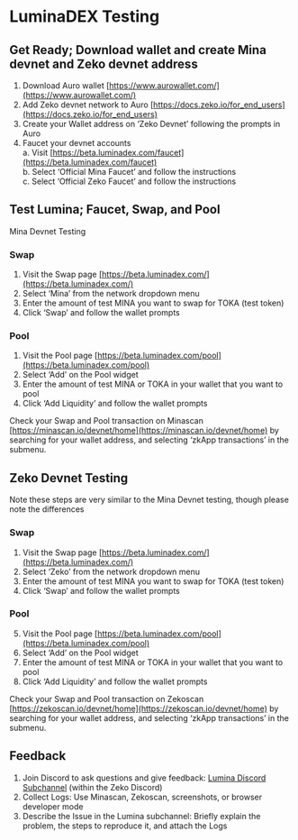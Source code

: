 # LuminaDEX Testing

## Get Ready; Download wallet and create Mina devnet and Zeko devnet address

1. Download Auro wallet [https://www.aurowallet.com/](https://www.aurowallet.com/)
2. Add Zeko devnet network to Auro [https://docs.zeko.io/for_end_users](https://docs.zeko.io/for_end_users)
3. Create your Wallet address on ‘Zeko Devnet’ following the prompts in Auro
4. Faucet your devnet accounts   
    a. Visit [https://beta.luminadex.com/faucet](https://beta.luminadex.com/faucet)  
    b. Select ‘Official Mina Faucet’ and follow the instructions  
    c. Select ‘Official Zeko Faucet’ and follow the instructions  

## Test Lumina; Faucet, Swap, and Pool
Mina Devnet Testing

### Swap
1. Visit the Swap page [https://beta.luminadex.com/](https://beta.luminadex.com/)
2. Select ‘Mina’ from the network dropdown menu 
3. Enter the amount of test MINA you want to swap for TOKA (test token)
4. Click ‘Swap’ and follow the wallet prompts

### Pool
1. Visit the Pool page [https://beta.luminadex.com/pool](https://beta.luminadex.com/pool)
2. Select ‘Add’ on the Pool widget
3. Enter the amount of test MINA or TOKA in your wallet that you want to pool
4. Click ‘Add Liquidity’ and follow the wallet prompts

Check your Swap and Pool transaction on Minascan [https://minascan.io/devnet/home](https://minascan.io/devnet/home) by searching for your wallet address, and selecting ‘zkApp transactions’ in the submenu.

## Zeko Devnet Testing
Note these steps are very similar to the Mina Devnet testing, though please note the differences
### Swap
1. Visit the Swap page [https://beta.luminadex.com/](https://beta.luminadex.com/)
2. Select ‘Zeko’ from the network dropdown menu 
3. Enter the amount of test MINA you want to swap for TOKA (test token)
4. Click ‘Swap’ and follow the wallet prompts

### Pool
5. Visit the Pool page [https://beta.luminadex.com/pool](https://beta.luminadex.com/pool)
6. Select ‘Add’ on the Pool widget
7. Enter the amount of test MINA or TOKA in your wallet that you want to pool
8. Click ‘Add Liquidity’ and follow the wallet prompts

Check your Swap and Pool transaction on Zekoscan [https://zekoscan.io/devnet/home](https://zekoscan.io/devnet/home) by searching for your wallet address, and selecting ‘zkApp transactions’ in the submenu.

## Feedback
1. Join Discord to ask questions and give feedback: [Lumina Discord Subchannel](https://discord.gg/JKfDdPvJdS) (within the Zeko Discord)
2. Collect Logs: Use Minascan, Zekoscan, screenshots, or browser developer mode
3. Describe the Issue in the Lumina subchannel: Briefly explain the problem, the steps to reproduce it, and attach the Logs
